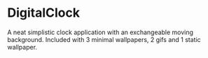 # DigitalClock

A neat simplistic clock application with an exchangeable moving background. Included with 3 minimal wallpapers, 2 gifs and 1 static wallpaper.
